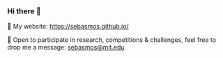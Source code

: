 ### Hi there 👋

🔭 My website: https://sebasmos.github.io/ 

👯 Open to participate in research, competitions & challenges, feel free to drop me a message: sebasmos@mit.edu
